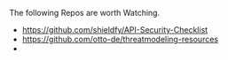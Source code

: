 The following Repos are worth Watching.
- https://github.com/shieldfy/API-Security-Checklist
- https://github.com/otto-de/threatmodeling-resources
- 
